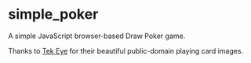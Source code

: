# simple_poker

A simple JavaScript browser-based Draw Poker game. 

Thanks to [Tek Eye](https://tekeye.uk/playing_cards/svg-playing-cards) for their beautiful public-domain playing card images. 

